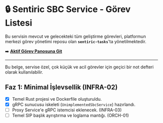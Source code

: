# 🔒 Sentiric SBC Service - Görev Listesi

Bu servisin mevcut ve gelecekteki tüm geliştirme görevleri, platformun merkezi görev yönetimi reposu olan **`sentiric-tasks`**'ta yönetilmektedir.

➡️ **[Aktif Görev Panosuna Git](https://github.com/sentiric/sentiric-tasks/blob/main/TASKS.md)**

---
Bu belge, servise özel, çok küçük ve acil görevler için geçici bir not defteri olarak kullanılabilir.

## Faz 1: Minimal İşlevsellik (INFRA-02)
- [x] Temel Rust projesi ve Dockerfile oluşturuldu.
- [x] gRPC sunucusu iskeleti (`UnimplementedSbcService`) hazırlandı.
- [ ] Proxy Service'e gRPC istemcisi eklenecek. (INFRA-03)
- [ ] Temel SIP başlık ayrıştırma ve loglama mantığı. (ORCH-01)